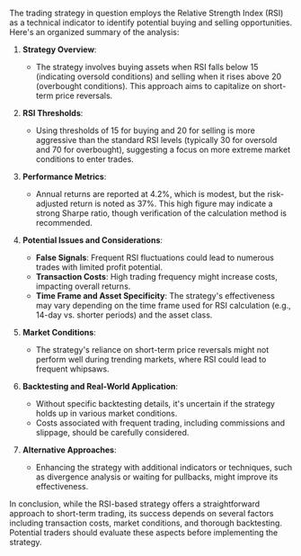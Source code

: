 The trading strategy in question employs the Relative Strength Index (RSI) as a technical indicator to identify potential buying and selling opportunities. Here's an organized summary of the analysis:

1. **Strategy Overview**:
   - The strategy involves buying assets when RSI falls below 15 (indicating oversold conditions) and selling when it rises above 20 (overbought conditions). This approach aims to capitalize on short-term price reversals.

2. **RSI Thresholds**:
   - Using thresholds of 15 for buying and 20 for selling is more aggressive than the standard RSI levels (typically 30 for oversold and 70 for overbought), suggesting a focus on more extreme market conditions to enter trades.

3. **Performance Metrics**:
   - Annual returns are reported at 4.2%, which is modest, but the risk-adjusted return is noted as 37%. This high figure may indicate a strong Sharpe ratio, though verification of the calculation method is recommended.

4. **Potential Issues and Considerations**:
   - **False Signals**: Frequent RSI fluctuations could lead to numerous trades with limited profit potential.
   - **Transaction Costs**: High trading frequency might increase costs, impacting overall returns.
   - **Time Frame and Asset Specificity**: The strategy's effectiveness may vary depending on the time frame used for RSI calculation (e.g., 14-day vs. shorter periods) and the asset class.

5. **Market Conditions**:
   - The strategy's reliance on short-term price reversals might not perform well during trending markets, where RSI could lead to frequent whipsaws.

6. **Backtesting and Real-World Application**:
   - Without specific backtesting details, it's uncertain if the strategy holds up in various market conditions.
   - Costs associated with frequent trading, including commissions and slippage, should be carefully considered.

7. **Alternative Approaches**:
   - Enhancing the strategy with additional indicators or techniques, such as divergence analysis or waiting for pullbacks, might improve its effectiveness.

In conclusion, while the RSI-based strategy offers a straightforward approach to short-term trading, its success depends on several factors including transaction costs, market conditions, and thorough backtesting. Potential traders should evaluate these aspects before implementing the strategy.

